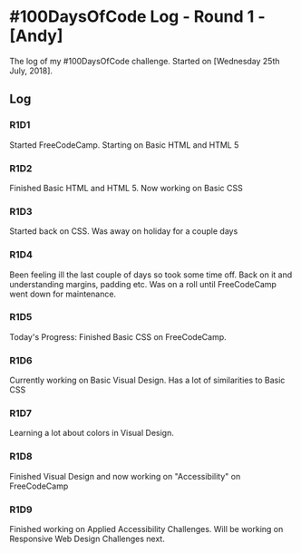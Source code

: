 # #100DaysOfCode Log - Round 1 - [Andy]

The log of my #100DaysOfCode challenge. Started on [Wednesday 25th July, 2018].

## Log

### R1D1 
Started FreeCodeCamp. Starting on Basic HTML and HTML 5

### R1D2
Finished Basic HTML and HTML 5. Now working on Basic CSS

### R1D3
Started back on CSS. Was away on holiday for a couple days 

### R1D4
Been feeling ill the last couple of days so took some time off. Back on it and understanding margins, padding etc. Was on a roll until FreeCodeCamp went down for maintenance. 

### R1D5
Today's Progress: Finished Basic CSS on FreeCodeCamp.

### R1D6
Currently working on Basic Visual Design. Has a lot of similarities to Basic CSS

### R1D7
Learning a lot about colors in Visual Design. 

### R1D8
Finished Visual Design and now working on "Accessibility" on FreeCodeCamp

### R1D9
Finished working on Applied Accessibility Challenges. Will be working on Responsive Web Design Challenges next.

